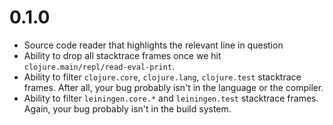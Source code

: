 # 0.1.0
 * Source code reader that highlights the relevant line in question
 * Ability to drop all stacktrace frames once we hit `clojure.main/repl/read-eval-print`.
 * Ability to filter `clojure.core`, `clojure.lang`, `clojure.test` stacktrace frames. After all, your bug probably isn't in the language or the compiler.
 * Ability to filter `leiningen.core.*` and `leiningen.test` stacktrace frames. Again, your bug probably isn't in the build system.
